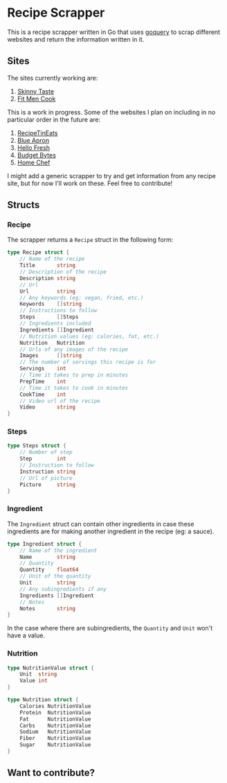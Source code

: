 # Recipe Scrapper

This is a recipe scrapper written in Go that uses [goquery](https://github.com/PuerkitoBio/goquery) to scrap different websites and return the information written in it.

## Sites
The sites currently working are:
1. [Skinny Taste](https://www.skinnytaste.com)
2. [Fit Men Cook](https://fitmencook.com)

This is a work in progress. Some of the websites I plan on including in no particular order in the future are:
1. [RecipeTinEats](https://www.recipetineats.com/)
2. [Blue Apron](https://www.blueapron.com)
3. [Hello Fresh](https://www.hellofresh.com/)
4. [Budget Bytes](https://www.budgetbytes.com/)
5. [Home Chef](https://www.homechef.com)

I might add a generic scrapper to try and get information from any recipe site, but for now I'll work on these. Feel free to contribute!

## Structs
### Recipe
The scrapper returns a `Recipe` struct in the following form:
```go
type Recipe struct {
	// Name of the recipe
	Title       string
	// Description of the recipe
	Description string
	// Url
	Url         string
	// Any keywords (eg: vegan, fried, etc.)
	Keywords    []string
	// Instructions to follow
	Steps       []Steps
	// Ingredients included
	Ingredients []Ingredient
	// Nutrition values (eg: calories, fat, etc.)
	Nutrition   Nutrition
	// Urls of any images of the recipe
	Images      []string
	// The number of servings this recipe is for
	Servings    int
	// Time it takes to prep in minutes
	PrepTime    int
	// Time it takes to cook in minutes
	CookTime    int
	// Video url of the recipe
	Video       string
}
```

### Steps
```go
type Steps struct {
	// Number of step
	Step        int
	// Instruction to follow
	Instruction string
	// Url of picture
	Picture     string
}
```

### Ingredient
The `Ingredient` struct can contain other ingredients in case these ingredients are for making another ingredient in the recipe (eg: a sauce).
```go
type Ingredient struct {
	// Name of the ingredient
	Name        string
	// Quantity
	Quantity    float64
	// Unit of the quantity
	Unit        string
	// Any subingredients if any
	Ingredients []Ingredient
	// Notes
	Notes       string
}
```

In the case where there are subingredients, the `Quantity` and `Unit` won't have a value.

### Nutrition
```go
type NutritionValue struct {
	Unit  string
	Value int
}

type Nutrition struct {
	Calories NutritionValue
	Protein  NutritionValue
	Fat      NutritionValue
	Carbs    NutritionValue
	Sodium   NutritionValue
	Fiber    NutritionValue
	Sugar    NutritionValue
}
```

## Want to contribute?
